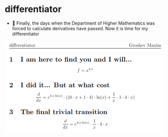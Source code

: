 # differentiator
- 📏 Finally, the days when the Department of Higher Mathematics was forced to calculate derivatives have passed. Now it is time for my differentiator

![alt Mandelbrot](https://github.com/MaxGroshev/differentiator/blob/master/readme_pic/Screenshot%20from%202023-04-23%2000-04-43.png)
